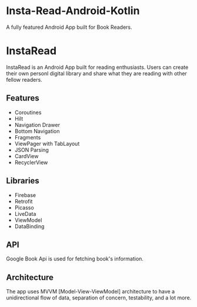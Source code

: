 # Insta-Read-Android-Kotlin
A fully featured Android App built for Book Readers.

# InstaRead

InstaRead is an Android App built for reading enthusiasts. Users 
can create their own personl digital library and share what they are 
reading with other fellow readers.


## Features
- Coroutines
- Hilt
- Navigation Drawer
- Bottom Navigation
- Fragments
- ViewPager with TabLayout
- JSON Parsing
- CardView
- RecyclerView


## Libraries
- Firebase
- Retrofit
- Picasso
- LiveData 
- ViewModel
- DataBinding
## API
Google Book Api is used for fetching book's information.
## Architecture
The app uses MVVM [Model-View-ViewModel] architecture to have a unidirectional flow of data, separation of concern, testability, and a lot more.
